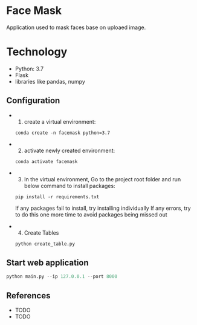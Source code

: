 # Face Mask

Application used to mask faces base on uploaed image.

# Technology
* Python: 3.7
* Flask
* libraries like pandas, numpy

## Configuration
* 1. create a virtual environment:
    ```
    conda create -n facemask python=3.7
    ```

* 2. activate newly created environment:
    ```
    conda activate facemask
    ```

* 3. In the virtual environment, Go to the project root folder and run below command to install packages:
    ```
    pip install -r requirements.txt  
    ```

     If any packages fail to install, try installing individually
     If any errors, try to do this one more time to avoid packages being missed out

* 4. Create Tables
    ```python
    python create_table.py
    ```

## Start web application
```python
python main.py --ip 127.0.0.1 --port 8000
```
## References
* TODO
* TODO

